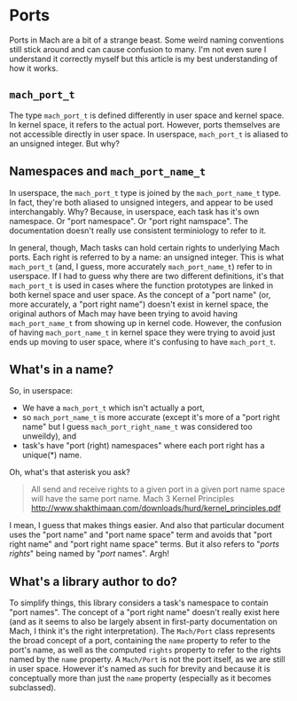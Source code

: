 # Ports

Ports in Mach are a bit of a strange beast. Some weird naming conventions still stick around and can cause confusion to many. I'm not even sure I understand it correctly myself but this article is my best understanding of how it works.

## `mach_port_t`

The type `mach_port_t` is defined differently in user space and kernel space. In kernel space, it refers to the actual port. However, ports themselves are not accessible directly in user space. In userspace, `mach_port_t` is aliased to an unsigned integer. But why?

## Namespaces and `mach_port_name_t`

In userspace, the `mach_port_t` type is joined by the `mach_port_name_t` type. In fact, they're both aliased to unsigned integers, and appear to be used interchangably. Why? Because, in userspace, each task has it's own namespace. Or "port namespace". Or "port right namspace". The documentation doesn't really use consistent terminiology to refer to it.

In general, though, Mach tasks can hold certain rights to underlying Mach ports. Each right is referred to by a name: an unsigned integer. This is what `mach_port_t` (and, I guess, more accurately `mach_port_name_t`) refer to in userspace. If I had to guess why there are two different definitions, it's that `mach_port_t` is used in cases where the function prototypes are linked in both kernel space and user space. As the concept of a "port name" (or, more accurately, a "port right name") doesn't exist in kernel space, the original authors of Mach may have been trying to avoid having `mach_port_name_t` from showing up in kernel code. However, the confusion of having `mach_port_name_t` in kernel space they were trying to avoid just ends up moving to user space, where it's confusing to have `mach_port_t`.

## What's in a name?

So, in userspace:

- We have a `mach_port_t` which isn't actually a port,
- so `mach_port_name_t` is more accurate (except it's more of a "port right name" but I guess `mach_port_right_name_t` was considered too unweildy), and
- task's have "port (right) namespaces" where each port right has a unique(*) name.

Oh, what's that asterisk you ask?

> All send and receive rights to a given port in a given port name space will have the same port name.
> Mach 3 Kernel Principles
> http://www.shakthimaan.com/downloads/hurd/kernel_principles.pdf

I mean, I guess that makes things easier. And also that particular document uses the "port name" and "port name space" term and avoids that "port right name" and "port right name space" terms. But it also refers to "*ports rights*" being named by "*port* names". Argh!

## What's a library author to do?

To simplify things, this library considers a task's namespace to contain "port names". The concept of a "port right name" doesn't really exist here (and as it seems to also be largely absent in first-party documentation on Mach, I think it's the right interpretation). The ``Mach/Port`` class represents the broad concept of a port, containing the `name` property to refer to the port's name, as well as the computed `rights` property to refer to the rights named by the `name` property. A ``Mach/Port`` is not the port itself, as we are still in user space. However it's named as such for brevity and because it is conceptually more than just the `name` property (especially as it becomes subclassed).